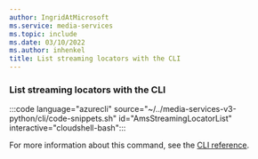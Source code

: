 ```yaml
---
author: IngridAtMicrosoft
ms.service: media-services
ms.topic: include
ms.date: 03/10/2022
ms.author: inhenkel
title: List streaming locators with the CLI
---
```


### List streaming locators with the CLI

:::code language="azurecli" source="~/../media-services-v3-python/cli/code-snippets.sh" id="AmsStreamingLocatorList" interactive="cloudshell-bash":::

For more information about this command, see the [CLI reference](/cli/azure/ams/streaming-locator?view=azure-cli-latest&preserve-view=true#az-ams-streaming-locator-list).
